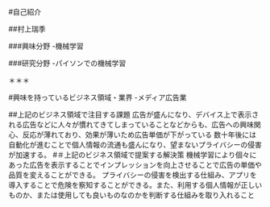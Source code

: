 #自己紹介

##村上瑞季

###興味分野
-機械学習

###研究分野
-パイソンでの機械学習

＊＊＊

#興味を持っているビジネス領域・業界
-メディア広告業

##上記のビジネス領域で注目する課題
 広告が盛んになり、デバイス上で表示される広告などに人々が慣れてきてしまっていることなどからも、広告への興味関心、反応が薄れており、効果が薄いため広告単価が下がっている
数十年後には自動化が進むことで個人情報の流通も盛んになり、望まないプライバシーの侵害が加速する。
#＃上記のビジネス領域で提案する解決策
機械学習により個々にあった広告を表示することでインプレッションを向上させることで広告の単価や品質を変えることができる。
プライバシーの侵害を検出する仕組み、アプリを導入することで危険を察知することができる。また、利用する個人情報が正しいものか、または使用しても良いものなのかを判断する仕組みを取り入れること





